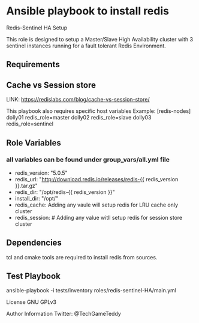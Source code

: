 # Ansible playbook to install redis
Redis-Sentinel HA Setup

This role is designed to setup a Master/Slave High Availability
cluster with 3 sentinel instances running for a fault tolerant Redis Environment.

## Requirements

## Cache vs Session store
LINK: https://redislabs.com/blog/cache-vs-session-store/

This playbook also requires specific host variables
 Example:
 [redis-nodes]
 dolly01 redis_role=master
 dolly02 redis_role=slave
 dolly03 redis_role=sentinel

## Role Variables
### all variables can be found under group_vars/all.yml file
- redis_version: "5.0.5"
- redis_url: "http://download.redis.io/releases/redis-{{ redis_version }}.tar.gz"
- redis_dir: "/opt/redis-{{ redis_version }}"
- install_dir: "/opt/"
- redis_cache: Adding any vaule will setup redis for LRU cache only cluster
- redis_session: # Adding any value witll setup redis for session store cluster

## Dependencies
 tcl and cmake tools are required to install redis from sources.

## Test Playbook
 ansible-playbook -i tests/inventory roles/redis-sentinel-HA/main.yml

License
GNU GPLv3


Author Information
 Twitter: @TechGameTeddy
